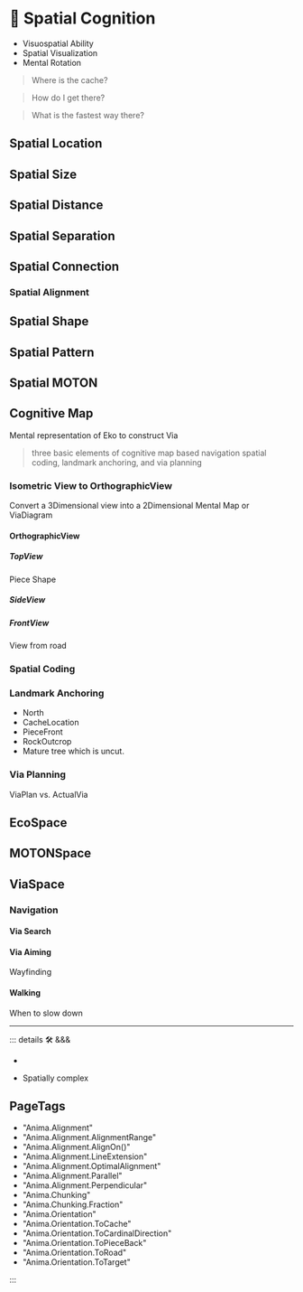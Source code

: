 # 💜 <anima>Spatial Cognition</anima>

- Visuospatial Ability
- Spatial Visualization
- Mental Rotation

> Where is the cache?

> How do I get there?

> What is the fastest way there?

>

## Spatial Location

## Spatial Size

## Spatial Distance

## Spatial Separation

## Spatial Connection

### Spatial Alignment

## Spatial Shape

## Spatial Pattern

## Spatial MOTON

## Cognitive Map

Mental representation of Eko to construct Via

> three basic elements of cognitive map based navigation spatial coding, landmark anchoring, and via planning

### Isometric View to OrthographicView

Convert a 3Dimensional view into a 2Dimensional Mental Map or ViaDiagram

#### OrthographicView

##### TopView

Piece Shape

##### SideView

##### FrontView

View from road

### Spatial Coding

### Landmark Anchoring

- North
- CacheLocation
- PieceFront
- RockOutcrop
- Mature tree which is uncut.

### Via Planning

ViaPlan vs. ActualVia

## <ekos>EcoSpace</ekos>

## <motor>MOTONSpace</motor>

## <via>ViaSpace</via>

### Navigation

#### Via Search

#### Via Aiming

Wayfinding

#### Walking

When to slow down

---

<!-- =================================================== -->
<!-- =================================================== -->
<!-- =================================================== -->
<!-- =================================================== -->
<!-- =================================================== -->
::: details 🛠 <dev>&&&</dev>

-

- Spatially complex

<h2>PageTags</h2>

- "Anima.Alignment"
- "Anima.Alignment.AlignmentRange"
- "Anima.Alignment.AlignOn()"
- "Anima.Alignment.LineExtension"
- "Anima.Alignment.OptimalAlignment"
- "Anima.Alignment.Parallel"
- "Anima.Alignment.Perpendicular"
- "Anima.Chunking"
- "Anima.Chunking.Fraction"
- "Anima.Orientation"
- "Anima.Orientation.ToCache"
- "Anima.Orientation.ToCardinalDirection"
- "Anima.Orientation.ToPieceBack"
- "Anima.Orientation.ToRoad"
- "Anima.Orientation.ToTarget"

:::
